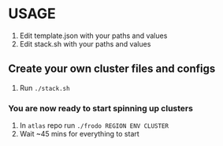 # USAGE

1. Edit template.json with your paths and values
2. Edit stack.sh with your paths and values

## Create your own cluster files and configs
1. Run `./stack.sh`

### You are now ready to start spinning up clusters

1. In `atlas` repo run `./frodo REGION ENV CLUSTER`
2. Wait ~45 mins for everything to start